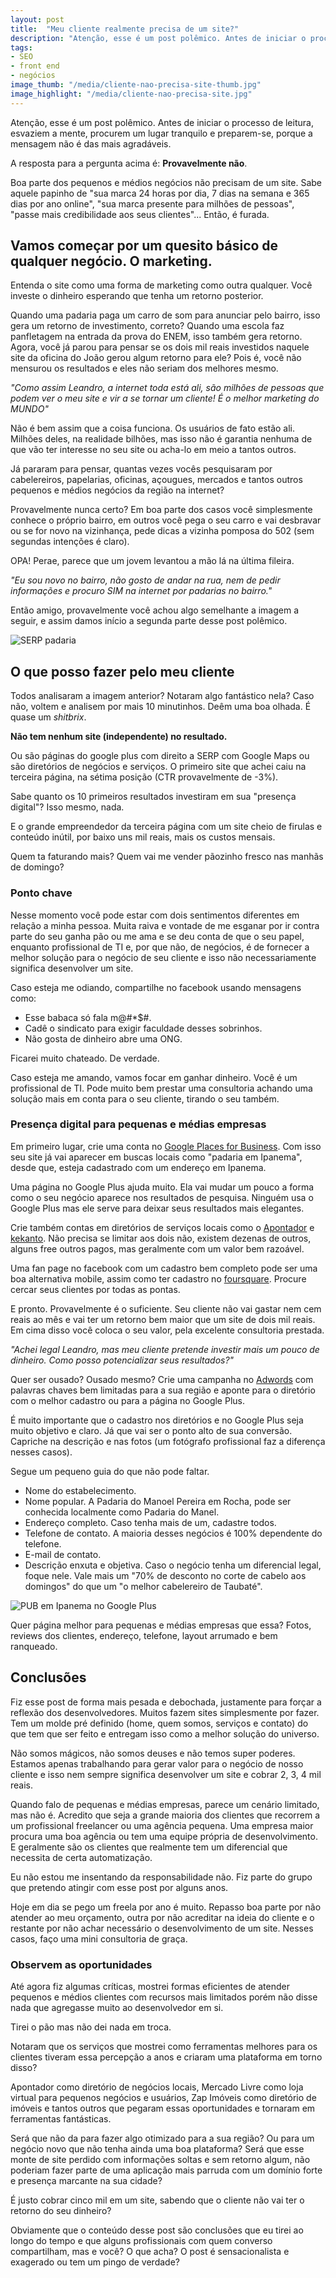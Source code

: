 ```yaml
---
layout: post
title:  "Meu cliente realmente precisa de um site?"
description: "Atenção, esse é um post polêmico. Antes de iniciar o processo de leitura, esvazie a mente, procure um lugar tranquilo e preparesse porque a mensagem não é das mais agradáveis."
tags: 
- SEO
- front end
- negócios
image_thumb: "/media/cliente-nao-precisa-site-thumb.jpg"
image_highlight: "/media/cliente-nao-precisa-site.jpg"
---
```


Atenção, esse é um post polêmico. Antes de iniciar o processo de leitura, esvaziem a mente, procurem um lugar tranquilo e preparem-se, porque a mensagem não é das mais agradáveis.

A resposta para a pergunta acima é: **Provavelmente não**.

<!--more-->

Boa parte dos pequenos e médios negócios não precisam de um site. Sabe aquele papinho de "sua marca 24 horas por dia, 7 dias na semana e 365 dias por ano online", "sua marca presente para milhões de pessoas", "passe mais credibilidade aos seus clientes"... Então, é furada.

## Vamos começar por um quesito básico de qualquer negócio. O marketing.

Entenda o site como uma forma de marketing como outra qualquer. Você investe o dinheiro esperando que tenha um retorno posterior. 

Quando uma padaria paga um carro de som para anunciar pelo bairro, isso gera um retorno de investimento, correto? Quando uma escola faz panfletagem na entrada da prova do ENEM, isso também gera retorno. Agora, você já parou para pensar se os dois mil reais investidos naquele site da oficina do João gerou algum retorno para ele? Pois é, você não mensurou os resultados e eles não seriam dos melhores mesmo.

*"Como assim Leandro, a internet toda está ali, são milhões de pessoas que podem ver o meu site e vir a se tornar um cliente! É o melhor marketing do MUNDO"* 

Não é bem assim que a coisa funciona. Os usuários de fato estão ali. Milhões deles, na realidade bilhões, mas isso não é garantia nenhuma de que vão ter interesse no seu site ou acha-lo em meio a tantos outros.

Já pararam para pensar, quantas vezes vocês pesquisaram por cabelereiros, papelarias, oficinas, açougues, mercados e tantos outros pequenos e médios negócios da região na internet? 

Provavelmente nunca certo? Em boa parte dos casos você simplesmente conhece o próprio bairro, em outros você pega o seu carro e vai desbravar ou se for novo na vizinhança, pede dicas a vizinha pomposa do 502 (sem segundas intenções é claro).

OPA! Perae, parece que um jovem levantou a mão lá na última fileira.

*"Eu sou novo no bairro, não gosto de andar na rua, nem de pedir informações e procuro SIM na internet por padarias no bairro."*

Então amigo, provavelmente você achou algo semelhante a imagem a seguir, e assim damos início a segunda parte desse post polêmico.

![SERP padaria](/media/busca-padaria.jpg)

## O que posso fazer pelo meu cliente

Todos analisaram a imagem anterior? Notaram algo fantástico nela? Caso não, voltem e analisem por mais 10 minutinhos. Deêm uma boa olhada. É quase um *shitbrix*.

**Não tem nenhum site (independente) no resultado.**

Ou são páginas do google plus com direito a SERP com Google Maps ou são diretórios de negócios e serviços. O primeiro site que achei caiu na terceira página, na sétima posição (CTR provavelmente de -3%).

Sabe quanto os 10 primeiros resultados investiram em sua "presença digital"? Isso mesmo, nada. 

E o grande empreendedor da terceira página com um site cheio de firulas e conteúdo inútil, por baixo uns mil reais, mais os custos mensais.

Quem ta faturando mais? Quem vai me vender pãozinho fresco nas manhãs de domingo?

### Ponto chave

Nesse momento você pode estar com dois sentimentos diferentes em relação a minha pessoa. Muita raiva e vontade de me esganar por ir contra parte do seu ganha pão ou me ama e se deu conta de que o seu papel, enquanto profissional de TI e, por que não, de negócios, é de fornecer a melhor solução para o negócio de seu cliente e isso não necessariamente significa desenvolver um site.

Caso esteja me odiando, compartilhe no facebook usando mensagens como:

- Esse babaca só fala m@#*$#.
- Cadê o sindicato para exigir faculdade desses sobrinhos.
- Não gosta de dinheiro abre uma ONG.

Ficarei muito chateado. De verdade.

Caso esteja me amando, vamos focar em ganhar dinheiro. Você é um profissional de TI. Pode muito bem prestar uma consultoria achando uma solução mais em conta para o seu cliente, tirando o seu também.

### Presença digital para pequenas e médias empresas

Em primeiro lugar, crie uma conta no [Google Places for Business](https://www.google.com/business/placesforbusiness/). Com isso seu site já vai aparecer em buscas locais como "padaria em Ipanema", desde que, esteja cadastrado com um endereço em Ipanema.

Uma página no Google Plus ajuda muito. Ela vai mudar um pouco a forma como o seu negócio aparece nos resultados de pesquisa. Ninguém usa o Google Plus mas ele serve para deixar seus resultados mais elegantes.

Crie também contas em diretórios de serviços locais como o [Apontador](http://www.apontador.com.br/) e [kekanto](http://br.kekanto.com/). Não precisa se limitar aos dois não, existem dezenas de outros, alguns free outros pagos, mas geralmente com um valor bem razoável.

Uma fan page no facebook com um cadastro bem completo pode ser uma boa alternativa mobile, assim como ter cadastro no [foursquare](https://foursquare.com/). Procure cercar seus clientes por todas as pontas.

E pronto. Provavelmente é o suficiente. Seu cliente não vai gastar nem cem reais ao mês e vai ter um retorno bem maior que um site de dois mil reais. Em cima disso você coloca o seu valor, pela excelente consultoria prestada.

*"Achei legal Leandro, mas meu cliente pretende investir mais um pouco de dinheiro. Como posso potencializar seus resultados?"*

Quer ser ousado? Ousado mesmo? Crie uma campanha no [Adwords](http://www.google.com/adwords/) com palavras chaves bem limitadas para a sua região e aponte para o diretório com o melhor cadastro ou para a página no Google Plus.

É muito importante que o cadastro nos diretórios e no Google Plus seja muito objetivo e claro. Já que vai ser o ponto alto de sua conversão. Capriche na descrição e nas fotos (um fotógrafo profissional faz a diferença nesses casos).

Segue um pequeno guia do que não pode faltar.

- Nome do estabelecimento.
- Nome popular. A Padaria do Manoel Pereira em Rocha, pode ser conhecida localmente como Padaria do Manel.
- Endereço completo. Caso tenha mais de um, cadastre todos.
- Telefone de contato. A maioria desses negócios é 100% dependente do telefone.
- E-mail de contato.
- Descrição enxuta e objetiva. Caso o negócio tenha um diferencial legal, foque nele. Vale mais um "70% de desconto no corte de cabelo aos domingos" do que um "o melhor cabelereiro de Taubaté".

![PUB em Ipanema no Google Plus](/media/pub-ipanema-gplus.jpg)

Quer página melhor para pequenas e médias empresas que essa? Fotos, reviews dos clientes, endereço, telefone, layout arrumado e bem ranqueado.

## Conclusões

Fiz esse post de forma mais pesada e debochada, justamente para forçar a reflexão dos desenvolvedores. Muitos fazem sites simplesmente por fazer. Tem um molde pré definido (home, quem somos, serviços e contato) do que tem que ser feito e entregam isso como a melhor solução do universo.

Não somos mágicos, não somos deuses e não temos super poderes. Estamos apenas trabalhando para gerar valor para o negócio de nosso cliente e isso nem sempre significa desenvolver um site e cobrar 2, 3, 4 mil reais.

Quando falo de pequenas e médias empresas, parece um cenário limitado, mas não é. Acredito que seja a grande maioria dos clientes que recorrem a um profissional freelancer ou uma agência pequena. Uma empresa maior procura uma boa agência ou tem uma equipe própria de desenvolvimento. E geralmente são os clientes que realmente tem um diferencial que necessita de certa automatização.

Eu não estou me insentando da responsabilidade não. Fiz parte do grupo que pretendo atingir com esse post por alguns anos.

Hoje em dia se pego um freela por ano é muito. Repasso boa parte por não atender ao meu orçamento, outra por não acreditar na ideia do cliente e o restante por não achar necessário o desenvolvimento de um site. Nesses casos, faço uma mini consultoria de graça.

### Observem as oportunidades

Até agora fiz algumas críticas, mostrei formas eficientes de atender pequenos e médios clientes com recursos mais limitados porém não disse nada que agregasse muito ao desenvolvedor em si.

Tirei o pão mas não dei nada em troca. 

Notaram que os serviços que mostrei como ferramentas melhores para os clientes tiveram essa percepção a anos e criaram uma plataforma em torno disso?

Apontador como diretório de negócios locais, Mercado Livre como loja virtual para pequenos negócios e usuários, Zap Imóveis como diretório de imóveis e tantos outros que pegaram essas oportunidades e tornaram em ferramentas fantásticas.

Será que não da para fazer algo otimizado para a sua região? Ou para um negócio novo que não tenha ainda uma boa plataforma? Será que esse monte de site perdido com informações soltas e sem retorno algum, não poderiam fazer parte de uma aplicação mais parruda com um domínio forte e presença marcante na sua cidade?

É justo cobrar cinco mil em um site, sabendo que o cliente não vai ter o retorno do seu dinheiro?

Obviamente que o conteúdo desse post são conclusões que eu tirei ao longo do tempo e que alguns profissionais com quem converso compartilham, mas e você? O que acha? O post é sensacionalista e exagerado ou tem um pingo de verdade?
